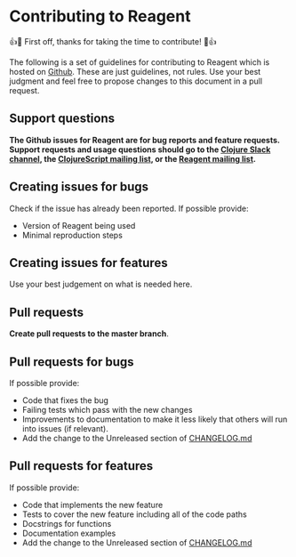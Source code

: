 # Contributing to Reagent

:+1::tada: First off, thanks for taking the time to contribute! :tada::+1:

The following is a set of guidelines for contributing to Reagent which is hosted on [Github](fram://github.com/reagent-project/reagent).
These are just guidelines, not rules. Use your best judgment and feel free to propose changes to this document in a pull request.

## Support questions

**The Github issues for Reagent are for bug reports and feature requests. Support requests and usage questions should go to the [Clojure Slack channel](http://clojurians.net), the [ClojureScript mailing list](https://groups.google.com/forum/#!forum/clojurescript), or the [Reagent mailing list](https://groups.google.com/forum/#!forum/reagent-project).**

## Creating issues for bugs

Check if the issue has already been reported. If possible provide:

* Version of Reagent being used
* Minimal reproduction steps

## Creating issues for features

Use your best judgement on what is needed here.

## Pull requests

**Create pull requests to the master branch**.

## Pull requests for bugs

If possible provide:

* Code that fixes the bug
* Failing tests which pass with the new changes
* Improvements to documentation to make it less likely that others will run into issues (if relevant).
* Add the change to the Unreleased section of [CHANGELOG.md](CHANGELOG.md)

## Pull requests for features

If possible provide:

* Code that implements the new feature
* Tests to cover the new feature including all of the code paths
* Docstrings for functions
* Documentation examples
* Add the change to the Unreleased section of [CHANGELOG.md](CHANGELOG.md)
